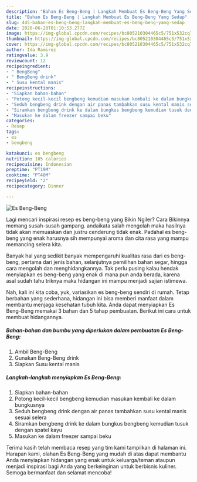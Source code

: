 ```yaml
---
description: "Bahan Es Beng-Beng | Langkah Membuat Es Beng-Beng Yang Sedap"
title: "Bahan Es Beng-Beng | Langkah Membuat Es Beng-Beng Yang Sedap"
slug: 445-bahan-es-beng-beng-langkah-membuat-es-beng-beng-yang-sedap
date: 2020-06-28T01:10:53.277Z
image: https://img-global.cpcdn.com/recipes/bc805210304465c5/751x532cq70/es-beng-beng-foto-resep-utama.jpg
thumbnail: https://img-global.cpcdn.com/recipes/bc805210304465c5/751x532cq70/es-beng-beng-foto-resep-utama.jpg
cover: https://img-global.cpcdn.com/recipes/bc805210304465c5/751x532cq70/es-beng-beng-foto-resep-utama.jpg
author: Ida Ramirez
ratingvalue: 3.9
reviewcount: 12
recipeingredient:
- " BengBeng"
- " BengBeng drink"
- " Susu kental manis"
recipeinstructions:
- "Siapkan bahan-bahan"
- "Potong kecil-kecil bengbeng kemudian masukan kembali ke dalam bungkusnya"
- "Seduh bengbeng drink dengan air panas tambahkan susu kental manis sesuai selera"
- "Siramkan bengbeng drink ke dalam bungkus bengbeng kemudian tusuk dengan spatel kayu"
- "Masukan ke dalam freezer sampai beku"
categories:
- Resep
tags:
- es
- bengbeng

katakunci: es bengbeng 
nutrition: 105 calories
recipecuisine: Indonesian
preptime: "PT19M"
cooktime: "PT40M"
recipeyield: "2"
recipecategory: Dinner

---
```



![Es Beng-Beng](https://img-global.cpcdn.com/recipes/bc805210304465c5/751x532cq70/es-beng-beng-foto-resep-utama.jpg)

Lagi mencari inspirasi resep es beng-beng yang Bikin Ngiler? Cara Bikinnya memang susah-susah gampang. andaikata salah mengolah maka hasilnya tidak akan memuaskan dan justru cenderung tidak enak. Padahal es beng-beng yang enak harusnya sih mempunyai aroma dan cita rasa yang mampu memancing selera kita.

Banyak hal yang sedikit banyak mempengaruhi kualitas rasa dari es beng-beng, pertama dari jenis bahan, selanjutnya pemilihan bahan segar, hingga cara mengolah dan menghidangkannya. Tak perlu pusing kalau hendak menyiapkan es beng-beng yang enak di mana pun anda berada, karena asal sudah tahu triknya maka hidangan ini mampu menjadi sajian istimewa.




Nah, kali ini kita coba, yuk, variasikan es beng-beng sendiri di rumah. Tetap berbahan yang sederhana, hidangan ini bisa memberi manfaat dalam membantu menjaga kesehatan tubuh kita. Anda dapat menyiapkan Es Beng-Beng memakai 3 bahan dan 5 tahap pembuatan. Berikut ini cara untuk membuat hidangannya.

<!--inarticleads1-->

##### Bahan-bahan dan bumbu yang diperlukan dalam pembuatan Es Beng-Beng:

1. Ambil  Beng-Beng
1. Gunakan  Beng-Beng drink
1. Siapkan  Susu kental manis




<!--inarticleads2-->

##### Langkah-langkah menyiapkan Es Beng-Beng:

1. Siapkan bahan-bahan
1. Potong kecil-kecil bengbeng kemudian masukan kembali ke dalam bungkusnya
1. Seduh bengbeng drink dengan air panas tambahkan susu kental manis sesuai selera
1. Siramkan bengbeng drink ke dalam bungkus bengbeng kemudian tusuk dengan spatel kayu
1. Masukan ke dalam freezer sampai beku




Terima kasih telah membaca resep yang tim kami tampilkan di halaman ini. Harapan kami, olahan Es Beng-Beng yang mudah di atas dapat membantu Anda menyiapkan hidangan yang enak untuk keluarga/teman ataupun menjadi inspirasi bagi Anda yang berkeinginan untuk berbisnis kuliner. Semoga bermanfaat dan selamat mencoba!
